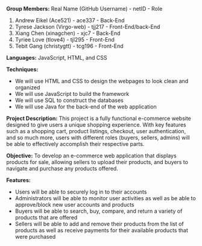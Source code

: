 **Group Members:**
Real Name (GitHub Username) - netID - Role
1) Andrew Eikel (Ace521) - ace337 - Back-End
2) Tyrese Jackson (Virgo-web) - tjj217 - Front-End/back-End
3) Xiang Chen (xinagchen) - xjc7 - Back-End
4) Tyriee Love (tlove4) - tjl295 - Front-End
5) Tebit Gang (christygtt) - tcg196 - Front-End

**Languages:**
JavaScript, HTML, and CSS

**Techniques:**
- We will use HTML and CSS to design the webpages to look clean and organized
- We will use JavaScript to build the framework
- We will use SQL to construct the databases
- We will use Java for the back-end of the web application

**Project Description:**
This project is a fully functional e-commerce website designed to give users a unique shopping experience. With key features such as a shopping cart, product listings, checkout, user authentication, and so much more, users with different roles (buyers, sellers, admins) will be able to effectively accomplish their respective parts.

**Objective:**
To develop an e-commerce web application that displays products for sale, allowing sellers to upload their products, and buyers to navigate and purchase any products offered.

**Features:**
- Users will be able to securely log in to their accounts
- Administrators will be able to monitor user activities as well as be able to approve/block new user accounts and products
- Buyers will be able to search, buy, compare, and return a variety of products that are offered
- Sellers will be able to add and remove their products from the list of products as well as receive payments for their available products that were purchased

